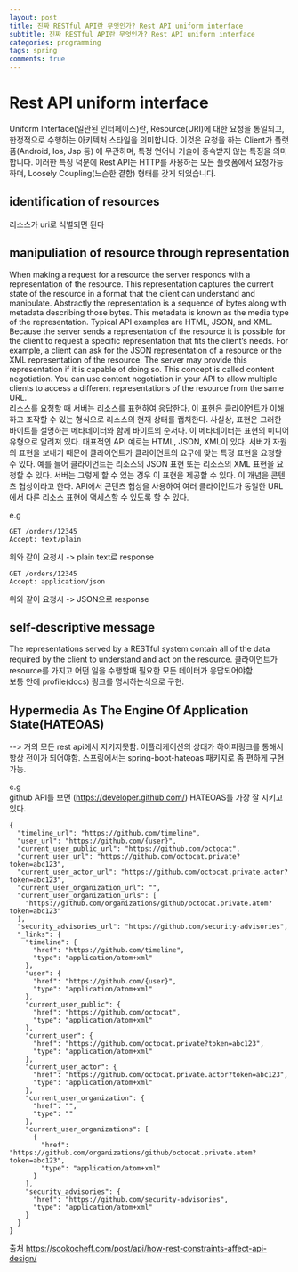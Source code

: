 ```yaml
---
layout: post
title: 진짜 RESTful API란 무엇인가? Rest API uniform interface
subtitle: 진짜 RESTful API란 무엇인가? Rest API uniform interface
categories: programming
tags: spring
comments: true
---
```


# Rest API uniform interface
Uniform Interface(일관된 인터페이스)란, Resource(URI)에 대한 요청을 통일되고, 한정적으로 수행하는 아키텍처 스타일을 의미합니다. 이것은 요청을 하는 Client가 플랫폼(Android, Ios, Jsp 등) 에 무관하며, 특정 언어나 기술에 종속받지 않는 특징을 의미합니다. 이러한 특징 덕분에 Rest API는 HTTP를 사용하는 모든 플랫폼에서 요청가능하며, Loosely Coupling(느슨한 결함) 형태를 갖게 되었습니다.

## identification of resources
리소스가 uri로 식별되면 된다

## manipuliation of resource through representation
When making a request for a resource the server responds with a representation of the resource. This representation captures the current state of the resource in a format that the client can understand and manipulate. Abstractly the representation is a sequence of bytes along with metadata describing those bytes. This metadata is known as the media type of the representation. Typical API examples are HTML, JSON, and XML. Because the server sends a representation of the resource it is possible for the client to request a specific representation that fits the client’s needs. For example, a client can ask for the JSON representation of a resource or the XML representation of the resource. The server may provide this representation if it is capable of doing so. This concept is called content negotiation. You can use content negotiation in your API to allow multiple clients to access a different representations of the resource from the same URL.  
리소스를 요청할 때 서버는 리소스를 표현하여 응답한다. 이 표현은 클라이언트가 이해하고 조작할 수 있는 형식으로 리소스의 현재 상태를 캡처한다. 사실상, 표현은 그러한 바이트를 설명하는 메타데이터와 함께 바이트의 순서다. 이 메타데이터는 표현의 미디어 유형으로 알려져 있다. 대표적인 API 예로는 HTML, JSON, XML이 있다. 서버가 자원의 표현을 보내기 때문에 클라이언트가 클라이언트의 요구에 맞는 특정 표현을 요청할 수 있다. 예를 들어 클라이언트는 리소스의 JSON 표현 또는 리소스의 XML 표현을 요청할 수 있다. 서버는 그렇게 할 수 있는 경우 이 표현을 제공할 수 있다. 이 개념을 콘텐츠 협상이라고 한다. API에서 콘텐츠 협상을 사용하여 여러 클라이언트가 동일한 URL에서 다른 리소스 표현에 액세스할 수 있도록 할 수 있다.  

e.g  
```
GET /orders/12345
Accept: text/plain
```
위와 같이 요청시 -> plain text로 response

```
GET /orders/12345
Accept: application/json
```
위와 같이 요청시 -> JSON으로 response

## self-descriptive message
The representations served by a RESTful system contain all of the data required by the client to understand and act on the resource.
클라이언트가 resource를 가지고 어떤 일을 수행할때 필요한 모든 데이터가 응답되어야함.   
보통 안에 profile(docs) 링크를 명시하는식으로 구현.  


## Hypermedia As The Engine Of Application State(HATEOAS)
--> 거의 모든 rest api에서 지키지못함.
어플리케이션의 상태가 하이퍼링크를 통해서 항상 전이가 되어야함.
스프링에서는 spring-boot-hateoas 패키지로 좀 편하게 구현 가능. 

e.g  
github API를 보면 (https://developer.github.com/) HATEOAS를 가장 잘 지키고있다. 
```
{
  "timeline_url": "https://github.com/timeline",
  "user_url": "https://github.com/{user}",
  "current_user_public_url": "https://github.com/octocat",
  "current_user_url": "https://github.com/octocat.private?token=abc123",
  "current_user_actor_url": "https://github.com/octocat.private.actor?token=abc123",
  "current_user_organization_url": "",
  "current_user_organization_urls": [
    "https://github.com/organizations/github/octocat.private.atom?token=abc123"
  ],
  "security_advisories_url": "https://github.com/security-advisories",
  "_links": {
    "timeline": {
      "href": "https://github.com/timeline",
      "type": "application/atom+xml"
    },
    "user": {
      "href": "https://github.com/{user}",
      "type": "application/atom+xml"
    },
    "current_user_public": {
      "href": "https://github.com/octocat",
      "type": "application/atom+xml"
    },
    "current_user": {
      "href": "https://github.com/octocat.private?token=abc123",
      "type": "application/atom+xml"
    },
    "current_user_actor": {
      "href": "https://github.com/octocat.private.actor?token=abc123",
      "type": "application/atom+xml"
    },
    "current_user_organization": {
      "href": "",
      "type": ""
    },
    "current_user_organizations": [
      {
        "href": "https://github.com/organizations/github/octocat.private.atom?token=abc123",
        "type": "application/atom+xml"
      }
    ],
    "security_advisories": {
      "href": "https://github.com/security-advisories",
      "type": "application/atom+xml"
    }
  }
}
```

출처 https://sookocheff.com/post/api/how-rest-constraints-affect-api-design/